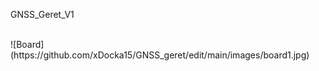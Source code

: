 GNSS_Geret_V1

<br>
  ![Board](https://github.com/xDocka15/GNSS_geret/edit/main/images/board1.jpg)
<br>
